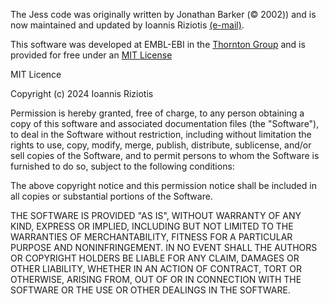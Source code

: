 The Jess code was originally written by Jonathan Barker (© 2002))
and is now maintained and updated by Ioannis Riziotis [(e-mail)](mailto:ioannis.riziotis@crick.ac.uk).

This software was developed at EMBL-EBI in the [Thornton Group](https://www.ebi.ac.uk/research/thornton/)
and is provided for free under an [MIT License](https://choosealicense.com/licenses/mit/)

MIT Licence

Copyright (c) 2024 Ioannis Riziotis

Permission is hereby granted, free of charge, to any person obtaining a copy
of this software and associated documentation files (the "Software"), to deal
in the Software without restriction, including without limitation the rights
to use, copy, modify, merge, publish, distribute, sublicense, and/or sell
copies of the Software, and to permit persons to whom the Software is
furnished to do so, subject to the following conditions:

The above copyright notice and this permission notice shall be included in all
copies or substantial portions of the Software.

THE SOFTWARE IS PROVIDED "AS IS", WITHOUT WARRANTY OF ANY KIND, EXPRESS OR
IMPLIED, INCLUDING BUT NOT LIMITED TO THE WARRANTIES OF MERCHANTABILITY,
FITNESS FOR A PARTICULAR PURPOSE AND NONINFRINGEMENT. IN NO EVENT SHALL THE
AUTHORS OR COPYRIGHT HOLDERS BE LIABLE FOR ANY CLAIM, DAMAGES OR OTHER
LIABILITY, WHETHER IN AN ACTION OF CONTRACT, TORT OR OTHERWISE, ARISING FROM,
OUT OF OR IN CONNECTION WITH THE SOFTWARE OR THE USE OR OTHER DEALINGS IN THE
SOFTWARE.
